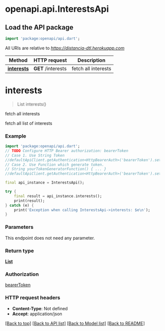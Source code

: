# openapi.api.InterestsApi

## Load the API package
```dart
import 'package:openapi/api.dart';
```

All URIs are relative to *https://distancia-dtl.herokuapp.com*

Method | HTTP request | Description
------------- | ------------- | -------------
[**interests**](InterestsApi.md#interests) | **GET** /interests | fetch all interests


# **interests**
> List<InterestDto> interests()

fetch all interests

fetch all list of interests

### Example
```dart
import 'package:openapi/api.dart';
// TODO Configure HTTP Bearer authorization: bearerToken
// Case 1. Use String Token
//defaultApiClient.getAuthentication<HttpBearerAuth>('bearerToken').setAccessToken('YOUR_ACCESS_TOKEN');
// Case 2. Use Function which generate token.
// String yourTokenGeneratorFunction() { ... }
//defaultApiClient.getAuthentication<HttpBearerAuth>('bearerToken').setAccessToken(yourTokenGeneratorFunction);

final api_instance = InterestsApi();

try {
    final result = api_instance.interests();
    print(result);
} catch (e) {
    print('Exception when calling InterestsApi->interests: $e\n');
}
```

### Parameters
This endpoint does not need any parameter.

### Return type

[**List<InterestDto>**](InterestDto.md)

### Authorization

[bearerToken](../README.md#bearerToken)

### HTTP request headers

 - **Content-Type**: Not defined
 - **Accept**: application/json

[[Back to top]](#) [[Back to API list]](../README.md#documentation-for-api-endpoints) [[Back to Model list]](../README.md#documentation-for-models) [[Back to README]](../README.md)

